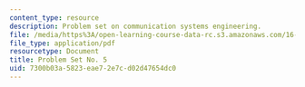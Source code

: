 ```yaml
---
content_type: resource
description: Problem set on communication systems engineering.
file: /media/https%3A/open-learning-course-data-rc.s3.amazonaws.com/16-36-communication-systems-engineering-spring-2009/7300b03a5823eae72e7cd02d47654dc0_MIT16_36s09_assn05.pdf
file_type: application/pdf
resourcetype: Document
title: Problem Set No. 5
uid: 7300b03a-5823-eae7-2e7c-d02d47654dc0
---
```

